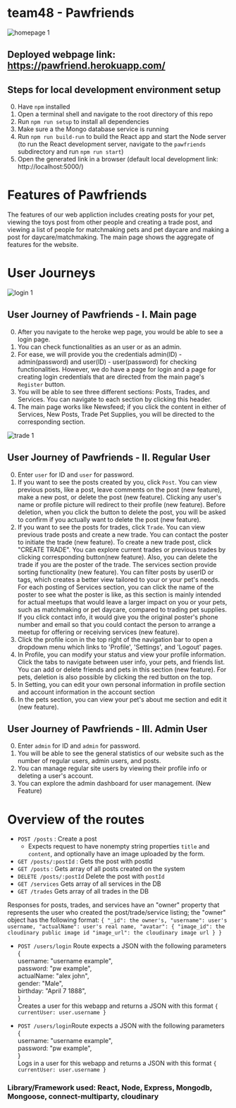 # team48 - Pawfriends

![homepage 1](https://raw.githubusercontent.com/csc309-fall-2020/team48/master/pawfriends/src/images/0main.png?token=ANTWPT3OZQHCPUYMXZBLYJS73VG4K "Home Page")

## Deployed webpage link: https://pawfriend.herokuapp.com/

## Steps for local development environment setup

0. Have `npm` installed
1. Open a terminal shell and navigate to the root directory of this repo
2. Run `npm run setup` to install all dependencies
3. Make sure a the Mongo database service is running
4. Run `npm run build-run` to build the React app and start the Node server (to run the React development server, navigate to the `pawfriends` subdirectory and run `npm run start`)
5. Open the generated link in a browser (default local development link: http://localhost:5000/)

# Features of Pawfriends

The features of our web appliction includes creating posts for your pet, viewing the toys post from other people and creating a trade post, and viewing a list of people for matchmaking pets and pet daycare and making a post for daycare/matchmaking. The main page shows the aggregate of features for the website.

# User Journeys

![login 1](https://raw.githubusercontent.com/csc309-fall-2020/team48/master/pawfriends/src/images/1login.png?token=ANTWPT5QGEGVNB27GEBIUQK73VHPY "login")

## User Journey of Pawfriends - I. Main page

0. After you navigate to the heroke wep page, you would be able to see a login page.
1. You can check functionalities as an user or as an admin.
2. For ease, we will provide you the credentials admin(ID) - admin(password) and user(ID) - user(password) for checking functionalities. However, we do have a page for login and a page for creating login credentials that are directed from the main page's `Register` button.
3. You will be able to see three different sections: Posts, Trades, and Services. You can navigate to each section by clicking this header.
4. The main page works like Newsfeed; if you click the content in either of Services, New Posts, Trade Pet Supplies, you will be directed to the corresponding section.

![trade 1](https://raw.githubusercontent.com/csc309-fall-2020/team48/master/pawfriends/src/images/3trade.png?token=ANTWPT2FNBXNU3ZPXMKMQW273VIN4 "trade")

## User Journey of Pawfriends - II. Regular User

0. Enter `user` for ID and `user` for password.
1. If you want to see the posts created by you, click `Post`. You can view previous posts, like a post, leave comments on the post (new feature), make a new post, or delete the post (new feature). Clicking any user's name or profile picture will redirect to their profile (new feature). Before deletion, when you click the button to delete the post, you will be asked to confirm if you actually want to delete the post (new feature).
2. If you want to see the posts for trades, click `Trade`. You can view previous trade posts and create a new trade. You can contact the poster to initiate the trade (new feature). To create a new trade post, click "CREATE TRADE". You can explore current trades or previous trades by clicking corresponding button(new feature). Also, you can delete the trade if you are the poster of the trade. The services section provide sorting functionality (new feature). You can filter posts by userID or tags, which creates a better view tailored to your or your pet's needs. For each posting of Services section, you can click the name of the poster to see what the poster is like, as this section is mainly intended for actual meetups that would leave a larger impact on you or your pets, such as matchmaking or pet daycare, compared to trading pet supplies. If you click contact info, it would give you the original poster's phone number and email so that you could contact the person to arrange a meetup for offering or receiving services (new feature).
3. Click the profile icon in the top right of the navigation bar to open a dropdown menu which links to 'Profile', 'Settings', and 'Logout' pages.
4. In Profile, you can modify your status and view your profile information. Click the tabs to navigate between user info, your pets, and friends list. You can add or delete friends and pets in this section (new feature). For pets, deletion is also possible by clicking the red button on the top.
5. In Setting, you can edit your own personal information in profile section and account information in the account section
6. In the pets section, you can view your pet's about me section and edit it (new feature).

## User Journey of Pawfriends - III. Admin User

0. Enter `admin` for ID and `admin` for password.
1. You will be able to see the general statistics of our website such as the number of regular users, admin users, and posts.
2. You can manage regular site users by viewing their profile info or deleting a user's account.
3. You can explore the admin dashboard for user management. (New Feature)

# Overview of the routes

- `POST /posts` : Create a post
  - Expects request to have nonempty string properties `title` and `content`, and optionally have an image uploaded by the form.
- `GET /posts/:postId` : Gets the post with postId
- `GET /posts` : Gets array of all posts created on the system
- `DELETE /posts/:postId` Delete the post with `postId`
- `GET /services` Gets array of all services in the DB
- `GET /trades` Gets array of all trades in the DB

Responses for posts, trades, and services have an "owner" property that represents the user who created the post/trade/service listing; the "owner" object has the following format:
`{ "_id": the owner's, "username": user's username, "actualName": user's real name, "avatar": { "image_id": the cloudinary public image id "image_url": the cloudinary image url } }`

- `POST /users/login` Route expects a JSON with the following parameters \
   { \
   username: "username example", \
   password: "pw example",\
   actualName: "alex john",\
   gender: "Male",\
   birthday: "April 7 1888",\
  } \
  Creates a user for this webapp and returns a JSON with this format `{ currentUser: user.username }`

- `POST /users/login`Route expects a JSON with the following parameters \
   { \
   username: "username example", \
   password: "pw example",\
  } \
  Logs in a user for this webapp and returns a JSON with this format `{ currentUser: user.username }`

### Library/Framework used: React, Node, Express, Mongodb, Mongoose, connect-multiparty, cloudinary
